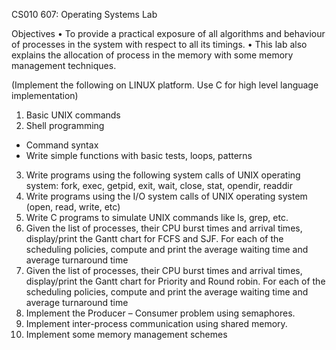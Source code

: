 CS010 607: Operating Systems Lab


Objectives
•	To provide a practical exposure of all algorithms and behaviour of processes in the system with respect to all its timings.
•	This lab also explains the allocation of process in the memory with some memory management techniques.

(Implement the following on LINUX platform. Use C for high level language implementation)
1. Basic UNIX commands
2.  Shell programming
- Command syntax
- Write simple functions with basic tests, loops, patterns
3. Write programs using the following system calls of UNIX operating system: 
       	fork, exec, getpid, exit, wait, close, stat, opendir, readdir
4. Write programs using the I/O system calls of UNIX operating system (open, read, write, etc)
5. Write C programs to simulate UNIX commands like ls, grep, etc.
6. Given the list of processes, their CPU burst times and arrival times, display/print the Gantt chart for FCFS and SJF. For each of the scheduling policies, compute and print the average waiting time and average turnaround time
7. Given the list of processes, their CPU burst times and arrival times, display/print the Gantt chart for Priority and Round robin. For each of the scheduling policies, compute and print the average waiting time and average turnaround time
8. Implement the Producer – Consumer problem using semaphores.
9. Implement inter-process communication using shared memory.
10. Implement some memory management schemes
